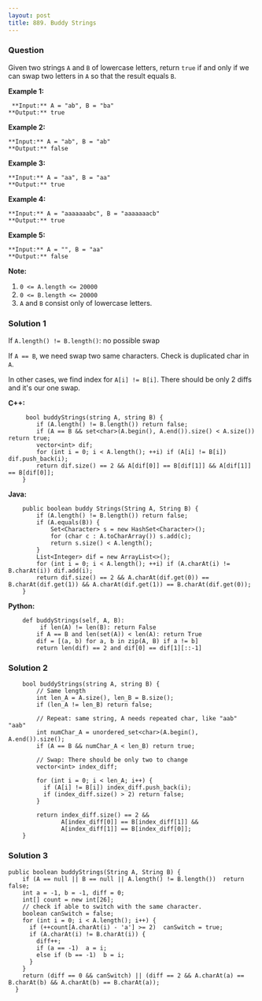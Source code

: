 ```yaml
---
layout: post
title: 889. Buddy Strings
---
```

### Question
Given two strings `A` and `B` of lowercase letters, return `true` if and only
if we can swap two letters in `A` so that the result equals `B`.



 **Example 1:**

    
    
     **Input:** A = "ab", B = "ba"
    **Output:** true
    

**Example 2:**

    
    
    **Input:** A = "ab", B = "ab"
    **Output:** false
    

**Example 3:**

    
    
    **Input:** A = "aa", B = "aa"
    **Output:** true
    

**Example 4:**

    
    
    **Input:** A = "aaaaaaabc", B = "aaaaaaacb"
    **Output:** true
    

**Example 5:**

    
    
    **Input:** A = "", B = "aa"
    **Output:** false
    



 **Note:**

  1. `0 <= A.length <= 20000`
  2. `0 <= B.length <= 20000`
  3. `A` and `B` consist only of lowercase letters.

### Solution 1
If `A.length() != B.length()`: no possible swap

If `A == B`, we need swap two same characters. Check is duplicated char in
`A`.

In other cases, we find index for `A[i] != B[i]`. There should be only 2 diffs
and it's our one swap.

 **C++:**

    
    
         bool buddyStrings(string A, string B) {
            if (A.length() != B.length()) return false;
            if (A == B && set<char>(A.begin(), A.end()).size() < A.size()) return true;
            vector<int> dif;
            for (int i = 0; i < A.length(); ++i) if (A[i] != B[i]) dif.push_back(i);
            return dif.size() == 2 && A[dif[0]] == B[dif[1]] && A[dif[1]] == B[dif[0]];
        }
    

**Java:**

    
    
        public boolean buddy Strings(String A, String B) {
            if (A.length() != B.length()) return false;
            if (A.equals(B)) {
                Set<Character> s = new HashSet<Character>();
                for (char c : A.toCharArray()) s.add(c);
                return s.size() < A.length();
            }
            List<Integer> dif = new ArrayList<>();
            for (int i = 0; i < A.length(); ++i) if (A.charAt(i) != B.charAt(i)) dif.add(i);
            return dif.size() == 2 && A.charAt(dif.get(0)) == B.charAt(dif.get(1)) && A.charAt(dif.get(1)) == B.charAt(dif.get(0));
        }
    

**Python:**

    
    
        def buddyStrings(self, A, B):
             if len(A) != len(B): return False
            if A == B and len(set(A)) < len(A): return True
            dif = [(a, b) for a, b in zip(A, B) if a != b]
            return len(dif) == 2 and dif[0] == dif[1][::-1]
    


### Solution 2
    
    
        bool buddyStrings(string A, string B) {
            // Same length
            int len_A = A.size(), len_B = B.size();
            if (len_A != len_B) return false;
            
            // Repeat: same string, A needs repeated char, like "aab" "aab"
            int numChar_A = unordered_set<char>(A.begin(), A.end()).size();
            if (A == B && numChar_A < len_B) return true;
            
            // Swap: There should be only two to change
            vector<int> index_diff;
                            
            for (int i = 0; i < len_A; i++) {
              if (A[i] != B[i]) index_diff.push_back(i);
              if (index_diff.size() > 2) return false;
            } 
            
            return index_diff.size() == 2 &&
                   A[index_diff[0]] == B[index_diff[1]] &&
                   A[index_diff[1]] == B[index_diff[0]];        
        }
    


### Solution 3
    
    
    public boolean buddyStrings(String A, String B) {
        if (A == null || B == null || A.length() != B.length())  return false;
        int a = -1, b = -1, diff = 0;
        int[] count = new int[26];
        // check if able to switch with the same character.
        boolean canSwitch = false;
        for (int i = 0; i < A.length(); i++) {
          if (++count[A.charAt(i) - 'a'] >= 2)  canSwitch = true;
          if (A.charAt(i) != B.charAt(i)) {
            diff++;
            if (a == -1)  a = i;
            else if (b == -1)  b = i;
          }
        }
        return (diff == 0 && canSwitch) || (diff == 2 && A.charAt(a) == B.charAt(b) && A.charAt(b) == B.charAt(a));
      }
    



